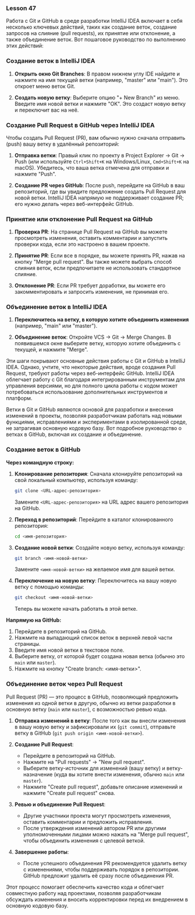 ### Lesson 47


Работа с Git и GitHub в среде разработки IntelliJ IDEA включает в себя несколько ключевых действий, таких как создание веток, создание запросов на слияние (pull requests), их принятие или отклонение, а также объединение веток. Вот пошаговое руководство по выполнению этих действий:

### Создание веток в IntelliJ IDEA

1. **Открыть окно Git Branches**: В правом нижнем углу IDE найдите и нажмите на имя текущей ветки (например, "master" или "main"). Это откроет меню веток Git.

2. **Создать новую ветку**: Выберите опцию "+ New Branch" из меню. Введите имя новой ветки и нажмите "OK". Это создаст новую ветку и переключит вас на неё.

### Создание Pull Request в GitHub через IntelliJ IDEA

Чтобы создать Pull Request (PR), вам обычно нужно сначала отправить (push) вашу ветку в удалённый репозиторий:

1. **Отправка ветки**: Правый клик по проекту в Project Explorer → Git → Push (или используйте `Ctrl+Shift+K` на Windows/Linux, `Cmd+Shift+K` на macOS). Убедитесь, что ваша ветка отмечена для отправки и нажмите "Push".

2. **Создание PR через GitHub**: После push, перейдите на GitHub в ваш репозиторий, где вы увидите предложение создать Pull Request для новой ветки. IntelliJ IDEA напрямую не поддерживает создание PR; его нужно делать через веб-интерфейс GitHub.

### Принятие или отклонение Pull Request на GitHub

1. **Проверка PR**: На странице Pull Request на GitHub вы можете просмотреть изменения, оставить комментарии и запустить проверки кода, если это настроено в вашем проекте.

2. **Принятие PR**: Если все в порядке, вы можете принять PR, нажав на кнопку "Merge pull request". Вы также можете выбрать способ слияния веток, если предпочитаете не использовать стандартное слияние.

3. **Отклонение PR**: Если PR требует доработки, вы можете его закомментировать и запросить изменения, не принимая его.

### Объединение веток в IntelliJ IDEA

1. **Переключитесь на ветку, в которую хотите объединить изменения** (например, "main" или "master").

2. **Объединение веток**: Откройте VCS → Git → Merge Changes. В появившемся окне выберите ветку, которую хотите объединить с текущей, и нажмите "Merge".

Эти шаги покрывают основные действия работы с Git и GitHub в IntelliJ IDEA. Однако, учтите, что некоторые действия, вроде создания Pull Request, требуют работы через веб-интерфейс GitHub. IntelliJ IDEA облегчает работу с Git благодаря интегрированным инструментам для управления версиями, но для полного цикла работы с кодом может потребоваться использование дополнительных инструментов и платформ.


Ветки в Git и GitHub являются основой для разработки и внесения изменений в проекты, позволяя разработчикам работать над новыми функциями, исправлениями и экспериментами в изолированной среде, не затрагивая основную кодовую базу. Вот подробное руководство о ветках в GitHub, включая их создание и объединение.

### Создание веток в GitHub

**Через командную строку:**

1. **Клонирование репозитория**: Сначала клонируйте репозиторий на свой локальный компьютер, используя команду:
   ```sh
   git clone <URL-адрес-репозитория>
   ```
   Замените `<URL-адрес-репозитория>` на URL адрес вашего репозитория на GitHub.

2. **Переход в репозиторий**: Перейдите в каталог клонированного репозитория:
   ```sh
   cd <имя-репозитория>
   ```

3. **Создание новой ветки**: Создайте новую ветку, используя команду:
   ```sh
   git branch <имя-новой-ветки>
   ```
   Замените `<имя-новой-ветки>` на желаемое имя для вашей ветки.

4. **Переключение на новую ветку**: Переключитесь на вашу новую ветку с помощью команды:
   ```sh
   git checkout <имя-новой-ветки>
   ```
   Теперь вы можете начать работать в этой ветке.

**Напрямую на GitHub:**

1. Перейдите в репозиторий на GitHub.
2. Нажмите на выпадающий список веток в верхней левой части страницы.
3. Введите имя новой ветки в текстовое поле.
4. Выберите ветку, от которой будет создана новая ветка (обычно это `main` или `master`).
5. Нажмите на кнопку "Create branch: <имя-ветки>".

### Объединение веток через Pull Request

Pull Request (PR) — это процесс в GitHub, позволяющий предложить изменения из одной ветки в другую, обычно из ветки разработки в основную ветку (`main` или `master`), с возможностью ревью кода.

1. **Отправка изменений в ветку**: После того как вы внесли изменения в вашу новую ветку и зафиксировали их (`git commit`), отправьте ветку в GitHub (`git push origin <имя-новой-ветки>`).

2. **Создание Pull Request**:
    - Перейдите в репозиторий на GitHub.
    - Нажмите на "Pull requests" → "New pull request".
    - Выберите ветку-источник для изменений (вашу ветку) и ветку-назначение (куда вы хотите внести изменения, обычно `main` или `master`).
    - Нажмите "Create pull request", добавьте описание изменений и нажмите "Create pull request" снова.

3. **Ревью и объединение Pull Request**:
    - Другие участники проекта могут просмотреть изменения, оставить комментарии и предложить исправления.
    - После утверждения изменений автором PR или другими уполномоченными лицами можно нажать на "Merge pull request", чтобы объединить изменения с целевой веткой.

4. **Завершение работы**:
    - После успешного объединения PR рекомендуется удалить ветку с изменениями, чтобы поддерживать порядок в репозитории. GitHub предложит удалить её сразу после объединения PR.

Этот процесс помогает обеспечить качество кода и облегчает совместную работу над проектами, позволяя разработчикам обсуждать изменения и вносить корректировки перед их внедрением в основную кодовую базу.


